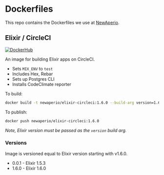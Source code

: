 # Dockerfiles

This repo contains the Dockerfiles we use at [NewAperio](https://newaperio.com).

## Elixir / CircleCI

[![DockerHub](https://img.shields.io/badge/dockerhub-latest-brightgreen.svg)](https://hub.docker.com/r/newaperio/elixir-circleci/)

An image for building Elixir apps on CircleCI.

* Sets `MIX_ENV` to `test`
* Includes Hex, Rebar
* Sets up Postgres CLI
* Installs CodeClimate reporter

To build:

```bash
docker build -t newaperio/elixir-circleci:1.6.0 --build-arg version=1.6.0 .
```

To publish:

```bash
docker push newaperio/elixir-circleci:1.6.0
```

_Note, Elixir version must be passed as the `version` build arg._

### Versions

Image is versioned equal to Elixir version starting with v1.6.0.

* 0.0.1 - Elixir 1.5.3
* 1.6.0 - Elixir 1.6.0
